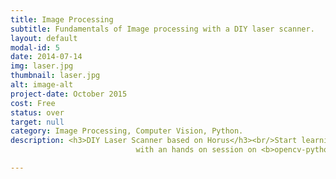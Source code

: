 ```yaml
---
title: Image Processing
subtitle: Fundamentals of Image processing with a DIY laser scanner.
layout: default
modal-id: 5
date: 2014-07-14
img: laser.jpg
thumbnail: laser.jpg
alt: image-alt
project-date: October 2015
cost: Free
status: over
target: null
category: Image Processing, Computer Vision, Python.
description: <h3>DIY Laser Scanner based on Horus</h3><br/>Start learning the fundamentals of <b>image processing</b>
                            with an hands on session on <b>opencv-python</b> and a DIY laser scanner.

---
```

